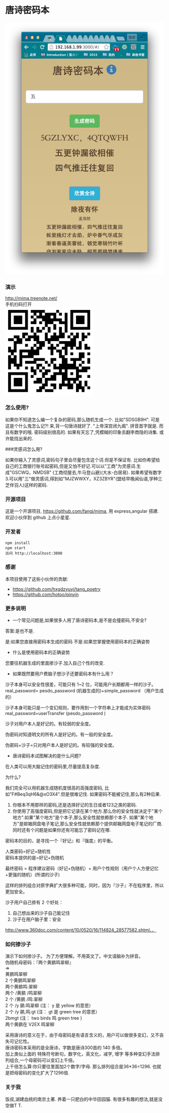 # 唐诗密码本

![ss](screenshot/screenshot01.png)

### 演示
http://mima.treenote.net/  
手机扫码打开  
![ss](screenshot/mima.png)

### 怎么使用?

如果你不知道怎么编一个复杂的密码,那么随机生成一个. 比如"SDSGB9H". 可是这是个什么鬼怎么记?! 来,背一句唐诗就好了. "上帝深宫闭九阍". 拼音首字就是. 而且有数字的哦. 密码级别很高的. 如果有天忘了,凭模糊的印象去翻李商隐的诗集. 或许能找出来的.

###灵感词怎么用?

如果你输入了灵感词,密码句子里会尽量包含这个词.但是不保证有. 比如你希望给自己的工商银行账号起密码,但是又怕不好记.可以以"工商"为灵感词.生成"GSCWQ，NMDSB" (工商彻屋去,牛马登山避)(大水-白居易). 如果希望有数字3.可以用"三"做灵感词,得到如"MJZWWXY，XZ3ZBYR"(盟经早晚闻仙语,学种三芝伴羽人)这样的密码. 

### 开源项目

这是一个开源项目, <https://github.com/fangj/mima>, 用 express,angular 搭建. 欢迎小伙伴到 github 上点小星星.

### 开发者

    npm install
    npm start
    访问 http://localhost:3000

### 感谢

本项目使用了这些小伙伴的贡献:

* <https://github.com/hxgdzyuyi/tang_poetry>
* <https://github.com/hotoo/pinyin>

### 更多说明  

* 一个常见问题是,如果很多人用了唐诗密码本,是不是会撞密码,不安全?

答案:是也不是.

是:如果您直接用密码本生成的密码
不是:如果您掌握使用密码本的正确姿势


* 什么是使用密码本的正确姿势

您要往机器生成的里面掺沙子.加入自己个性的改变.

* 如果既然要用户费脑子想沙子还要密码本有什么用？     

沙子本身可以安全性很差，可能只有 1~2 位，可能用户长期都用一样的沙子。     
real_password= pesdo_password (机器生成的)+simple_password （用户生成的）     

沙子本身可能只是一个变幻规则，要作用到一个字符串上才能成为实体密码     
real_password=userTransfer (pesdo_password )     

沙子对用户本人是好记的。有较弱的安全度。     

伪密码对知道明文的所有人是好记的。有一般的安全度。     

伪密码+沙子=只对用户本人是好记的。有较强的安全度。     

* 唐诗密码本试图解决的是什么问题?

在人类可以用大脑记住的密码里,尽量提高复杂度.

为什么?

我们完全可以用机器生成随机度很高的高强度密码, 比如"F#Beq3qH6&@xO3X4".但是很难记住.
如果密码不能被记住,那么有2种后果.
1. 你根本不用那样的密码,还是选择好记的生日或者123之类的密码. 
2. 你使用了高强度密码,但是把它记录在某个地方.那么你的安全性就决定于"某个地方".如果"某个地方"是个本子,那么安全性就依赖那个本子. 如果"某个地方"是邮箱网盘电子笔记,那么安全性就依赖那个提供邮箱网盘电子笔记的厂商. 同时还有个问题是如果你还有可能忘了密码记在哪.

密码本的目的，是寻找一个『好记』和『强度』的平衡。

人类密码=好记+随机性     
密码本提供的是=好记+伪随机     
    
最终密码 = 程序建议密码（好记+伪随机）+ 用户个性规则（用户个人方便记忆+更强的随机）(所谓的沙子)     


这样的排列组合对原字典扩大很多种可能，同时，因为『沙子』不在程序里，所以更加安全。     

沙子用户自己掺有 2 个好处：     
1. 自己想出来的沙子自己能记住     
2. 沙子在用户脑子里：安全     

http://www.360doc.com/content/10/0520/16/114824_28577582.shtml、、    

### 如何掺沙子    

演示下如何掺沙子。 为了方便理解。不用英文了。中文请脑补为拼音。     
伪随机母密码：『两个黄鹂鸣翠柳』     
=>     
黄鹂鸣翠柳        
2 个黄鹂鸣翠柳        
两个黄鹂鸣:翠柳        
两个 /黄鹂 /鸣翠柳        
2 个 /黄鹂 /鸣:翠柳        
2 个 /y 鹂:鸣翠柳 (注： y 是 yellow 的意思）        
2 个 /y 鹂,鸣:gt (注： gt 是 green tree 的意思）        
2bmgt (注： two birds 鸣 green tree )        
两个黄鹂在 V2EX 鸣翠柳        

采用唐诗的意义在于，由于母密码是有语言含义的，用户可以做很多变幻，又不丧失可记忆性。     
唐诗密码本采用的是全唐诗，字数是唐诗300首的 140 多倍。     
加上类似上面的 特殊符号断句，数字化，英文化，减字, 增字 等多种变幻手法排列组合,一个母密码可以变幻上千倍。     
上千倍怎么算:你只要往里面加2个数字/字母. 那么排列组合是36*36=1296. 也就是把母密码的变化扩大了1296倍.
    

### 关于我

饭叔,湖建血统的南京土著. 养着一只肥白的中华田园猫. 有很多有趣的想法,就是没空做T T. 